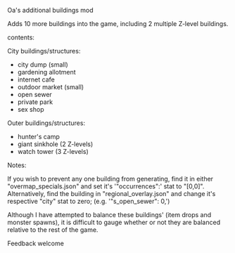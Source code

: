 Oa's additional buildings mod

Adds 10 more buildings into the game, including 2 multiple Z-level buildings.


contents:

City buildings/structures:
- city dump (small)
- gardening allotment
- internet cafe
- outdoor market (small)
- open sewer
- private park
- sex shop
		
Outer buildings/structures:
- hunter's camp
- giant sinkhole (2 Z-levels)
- watch tower (3 Z-levels)


Notes: 

If you wish to prevent any one building from generating,
find it in either "overmap_specials.json" and set it's '"occurrences":'
stat to "[0,0]". Alternatively, find the building in "regional_overlay.json"
and change it's respective "city" stat to zero; (e.g. '"s_open_sewer": 0,')
		
Although I have attempted to balance these buildings' (item drops and monster spawns),
it is difficult to gauge whether or not they are balanced relative to the rest of the game.
		
Feedback welcome

